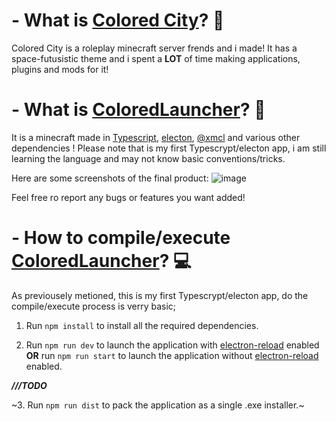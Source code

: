 # - What is [Colored City](https://coloredcity.fr)? 🤔
Colored City is a roleplay minecraft server frends and i made!
It has a space-futusistic theme and i spent a **LOT** of time making applications, plugins and mods for it!

# - What is [ColoredLauncher](https://github.com/D3adPlays/ColoredLauncher/)? 🚀
It is a minecraft made in [Typescript](https://www.typescriptlang.org/), [electon](https://www.electronjs.org/), [@xmcl](https://github.com/Voxelum/minecraft-launcher-core-node) and various other dependencies !
Please note that is my first Typescrypt/electon app, i am still learning the language and may not know basic conventions/tricks.

Here are some screenshots of the final product:
![image](https://user-images.githubusercontent.com/75166283/232257001-75d07ae4-bc41-456a-bcaf-a9bf2b3a007d.png)

Feel free ro report any bugs or features you want added!
# - How to compile/execute [ColoredLauncher](https://github.com/D3adPlays/ColoredLauncher/)? 💻

As previousely metioned, this is my first Typescrypt/electon app, do the compile/execute process is verry basic;

  1. Run ```npm install``` to install all the required dependencies.

  2. Run ```npm run dev``` to launch the application with [electron-reload](https://github.com/yan-foto/electron-reload) enabled **OR** run ```npm run start``` to launch the application without [electron-reload](https://github.com/yan-foto/electron-reload) enabled.
  
***///TODO***

  ~3. Run ```npm run dist``` to pack the application as a single .exe installer.~
